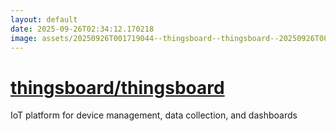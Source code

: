 ```yaml
---
layout: default
date: 2025-09-26T02:34:12.170218
image: assets/20250926T001719044--thingsboard--thingsboard--20250926T004114062--cropped.png
---
```


# [thingsboard/thingsboard](https://github.com/thingsboard/thingsboard)

IoT platform for device management, data collection, and dashboards
